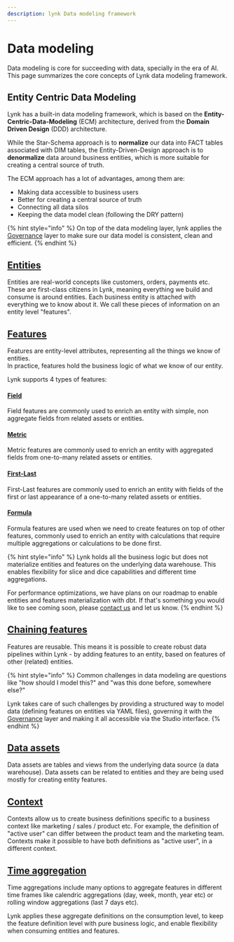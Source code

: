 ```yaml
---
description: lynk Data modeling framework
---
```


# Data modeling

Data modeling is core for succeeding with data, specially in the era of AI. This page summarizes the core concepts of Lynk data modeling framework.

## Entity Centric Data Modeling

Lynk has a built-in data modeling framework, which is based on the **Entity-Centric-Data-Modeling** (ECM) architecture, derived from the **Domain Driven Design** (DDD) architecture.&#x20;

While the Star-Schema approach is to **normalize** our data into FACT tables associated with DIM tables, the Entity-Driven-Design approach is to **denormalize** data around business entities, which is more suitable for creating a central source of truth.

The ECM approach has a lot of advantages, among them are:

* Making data accessible to business users
* Better for creating a central source of truth
* Connecting all data silos
* Keeping the data model clean (following the DRY pattern)

{% hint style="info" %}
On top of the data modeling layer, lynk applies the [Governance](../governance.md) layer to make sure our data model is consistent, clean and efficient.
{% endhint %}

## [Entities](entities/)

Entities are real-world concepts like customers, orders, payments etc.  These are first-class citizens in Lynk, meaning everything we build and consume is around entities. Each business entity is attached with everything we to know about it. We call these pieces of information on an entity level "features".

## [Features](features/)

Features are entity-level attributes, representing all the things we know of entities. \
In practice, features hold the business logic of what we know of our entity.&#x20;

Lynk supports 4 types of features:

#### [Field](features/field.md)

Field features are commonly used to enrich an entity with simple, non aggregate fields from related assets or entities.

#### [Metric](features/metric.md)

Metric features are commonly used to enrich an entity with aggregated fields from one-to-many related assets or entities.&#x20;

#### [First-Last](features/first-last.md)

First-Last features are commonly used to enrich an entity with fields of the first or last appearance of a one-to-many related assets or entities.

#### [Formula](features/formula.md)

Formula features are used when we need to create features on top of other features, commonly used to enrich an entity with calculations that require multiple aggregations or calculations to be done first.

{% hint style="info" %}
Lynk holds all the business logic but does not materialize entities and features on the underlying data warehouse. This enables flexibility for slice and dice capabilities and different time aggregations.&#x20;

For performance optimizations, we have plans on our roadmap to enable entities and features materialization with dbt. If that's something you would like to see coming soon, please [contact us](https://www.getlynk.ai/book-a-demo) and let us know.
{% endhint %}

## [Chaining features](chaining-features.md)

Features are reusable. This means it is possible to create robust data pipelines within Lynk - by adding  features to an entity, based on features of other (related) entities.

{% hint style="info" %}
Common challenges in data modeling are questions like "how should I model this?" and "was this done before, somewhere else?"

Lynk takes care of such challenges by providing a structured way to model data (defining features on entities via YAML files), governing it with the [Governance](../governance.md) layer and making it all accessible via the Studio interface.
{% endhint %}

## [Data assets](data-assets.md)

Data assets are tables and views from the underlying data source (a data warehouse). Data assets can be related to entities and they are being used mostly for creating entity features.

## [Context](context.md)

Contexts allow us to create business definitions specific to a business context like marketing / sales / product etc. For example, the definition of "active user" can differ between the product team and the marketing team. Contexts make it possible to have both definitions as "active user", in a different context.

## [Time aggregation](../consume-and-apis/time-aggregation.md)

Time aggregations include many options to aggregate features in different time frames like calendric aggregations (day, week, month, year etc) or rolling window aggregations (last 7 days etc).&#x20;

Lynk applies these aggregate definitions on the consumption level, to keep the feature definition level with pure business logic, and enable flexibility when consuming entities and features.
